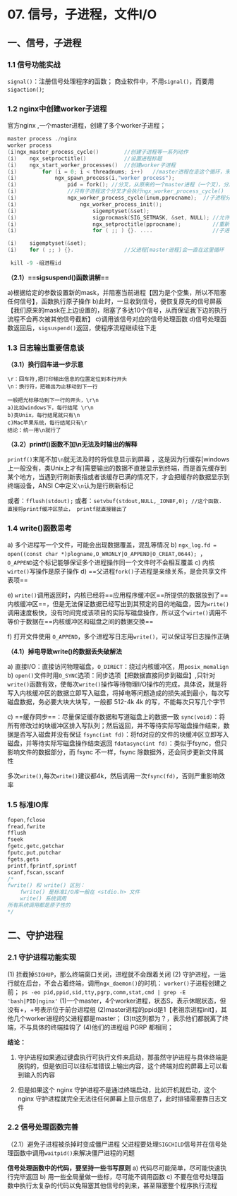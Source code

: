 # 07. 信号，子进程，文件I/O

## 一、信号，子进程

### 1.1 信号功能实战
`signal()`：注册信号处理程序的函数；
商业软件中，不用`signal()`，而要用`sigaction()`;

### 1.2 nginx中创建worker子进程
官方nginx ,一个master进程，创建了多个worker子进程；

```c
master process ./nginx 
worker process
(i)ngx_master_process_cycle()        //创建子进程等一系列动作
(i)    ngx_setproctitle()            //设置进程标题    
(i)    ngx_start_worker_processes()  //创建worker子进程   
(i)        for (i = 0; i < threadnums; i++)   //master进程在走这个循环，来创建若干个子进程
(i)            ngx_spawn_process(i,"worker process");
(i)                pid = fork(); //分叉，从原来的一个master进程（一个叉），分成两个叉（原有的master进程，以及一个新fork()出来的worker进程
(i)                //只有子进程这个分叉才会执行ngx_worker_process_cycle()
(i)                ngx_worker_process_cycle(inum,pprocname);  //子进程分叉
(i)                    ngx_worker_process_init();
(i)                        sigemptyset(&set);  
(i)                        sigprocmask(SIG_SETMASK, &set, NULL); //允许接收所有信号
(i)                        ngx_setproctitle(pprocname);          //重新为子进程设置标题 worker process
(i)                        for ( ;; ) {}. ....                   //子进程开始在这里不断的死循环

(i)    sigemptyset(&set); 
(i)    for ( ;; ) {}.                //父进程[master进程]会一直在这里循环
   
 kill -9 -组进程id
```

**（2.1）==sigsuspend()函数讲解==**

a)根据给定的参数设置新的mask，并阻塞当前进程【因为是个空集，所以不阻塞任何信号】，函数执行原子操作
b)此时，一旦收到信号，便恢复原先的信号屏蔽【我们原来的mask在上边设置的，阻塞了多达10个信号，从而保证我下边的执行流程不会再次被其他信号截断】
c)调用该信号对应的信号处理函数
d)信号处理函数返回后，`sigsuspend()`返回，使程序流程继续往下走

### 1.3 日志输出重要信息谈
**（3.1）换行回车进一步示意**

```
\r：回车符,把打印输出信息的位置定位到本行开头
\n：换行符，把输出为止移动到下一行

一般把光标移动到下一行的开头，\r\n
a)比如windows下，每行结尾 \r\n
b)类Unix，每行结尾就只有\n 
c)Mac苹果系统，每行结尾只有\r
结论：统一用\n就行了
```

**（3.2）printf()函数不加\n无法及时输出的解释**

`printf()`末尾不加`\n`就无法及时的将信息显示到屏幕 ，这是因为行缓存[windows上一般没有，类Unix上才有]需要输出的数据不直接显示到终端，而是首先缓存到某个地方，当遇到行刷新表指或者该缓存已满的情况下，才会把缓存的数据显示到终端设备，ANSI C中定义`\n`认为是行刷新标记

或者：`fflush(stdout);`
或者：`setvbuf(stdout,NULL,_IONBF,0); //这个函数. 直接将printf缓冲区禁止， printf就直接输出了`

### 1.4 write()函数思考
a) 多个进程写一个文件，可能会出现数据覆盖，混乱等情况
b) `ngx_log.fd = open((const char *)plogname,O_WRONLY|O_APPEND|O_CREAT,0644); `，`O_APPEND`这个标记能够保证多个进程操作同一个文件时不会相互覆盖
c) 内核`wirte()`写操作是原子操作
d) ==父进程`fork()`子进程是亲缘关系，是会共享文件表项==

e) `write()`调用返回时，内核已经将==应用程序缓冲区==所提供的数据放到了==内核缓冲区==，但是无法保证数据已经写出到其预定的目的地磁盘，因为`write()`调用速度极快，没有时间完成该项目的实际写磁盘操作，所以这个`wirte()`调用不等价于数据在==内核缓冲区和磁盘之间的数据交换==

f) 打开文件使用 `O_APPEND`，多个进程写日志用`write()`，可以保证写日志操作正确

**（4.1）掉电导致write()的数据丢失破解法**

a) 直接I/O：直接访问物理磁盘，`O_DIRECT`：绕过内核缓冲区，用`posix_memalign`
b) `open()`文件时用`O_SYNC`选项：同步选项【把数据直接同步到磁盘】,只针对`write()`函数有效，使每次`write()`操作等待物理I/O操作的完成，具体说，就是将写入内核缓冲区的数据立即写入磁盘，将掉电等问题造成的损失减到最小，每次写磁盘数据，务必要大块大块写，一般都 512-4k 4k 的写，不能每次只写几个字节

c) ==缓存同步==：尽量保证缓存数据和写道磁盘上的数据一致
`sync(void)`：将所有修改过的块缓冲区排入写队列；然后返回，并不等待实际写磁盘操作结束，数据是否写入磁盘并没有保证
`fsync(int fd)`：将fd对应的文件的块缓冲区立即写入磁盘，并等待实际写磁盘操作结束返回
`fdatasync(int fd)`：类似于fsync，但只影响文件的数据部分，而 fsync 不一样，fsync 除数据外，还会同步更新文件属性

多次`write()`,每次`write()`建议都4k，然后调用一次`fsync(fd)`，否则严重影响效率

### 1.5 标准IO库
```c
fopen,fclose
fread,fwrite
fflush
fseek
fgetc,getc,getchar
fputc,put,putchar
fgets,gets
printf,fprintf,sprintf
scanf,fscan,sscanf
/*
fwrite() 和 write() 区别：
	fwrite() 是标准I/O库一般在 <stdio.h> 文件
	write() 系统调用
所有系统调用都是原子性的
*/ 
```

## 二、守护进程

### 2.1 守护进程功能实现
(1) 拦截掉`SIGHUP`，那么终端窗口关闭，进程就不会跟着关闭
(2) 守护进程，一运行就在后台，不会占着终端，调用`ngx_daemon()`的时机： `worker()`子进程创建之前；
`ps -eo pid,ppid,sid,tty,pgrp,comm,stat,cmd | grep -E 'bash|PID|nginx'`
(1)一个master，4个worker进程，状态S，表示休眠状态，但没有+，+号表示位于前台进程组
(2)master进程的ppid是1【老祖宗进程init】，其他几个worker进程的父进程都是master；
(3)tt这列都为？，表示他们都脱离了终端，不与具体的终端挂钩了
(4)他们的进程组 PGRP 都相同；

**结论：**

1) 守护进程如果通过键盘执行可执行文件来启动，那虽然守护进程与具体终端是脱钩的，但是依旧可以往标准错误上输出内容，这个终端对应的屏幕上可以看到输入的内容

2) 但是如果这个 nginx 守护进程不是通过终端启动，比如开机就启动，这个 nginx 守护进程就完全无法往任何屏幕上显示信息了，此时排错需要靠日志文件

### 2.2 信号处理函数完善
（2.1）避免子进程被杀掉时变成僵尸进程
父进程要处理`SIGCHILD`信号并在信号处理函数中调用`waitpid()`来解决僵尸进程的问题

**信号处理函数中的代码，要坚持一些书写原则**
a) 代码尽可能简单，尽可能快速执行完毕返回
b) 用一些全局量做一些标，尽可能不调用函数
c) 不要在信号处理函数中执行太复杂的代码以免阻塞其他信号的到来，甚至阻塞整个程序执行流程

